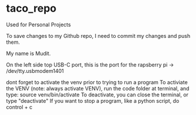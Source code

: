 # taco_repo
Used for Personal Projects

To save changes to my Github repo, I need to commit my changes and push them.

My name is Mudit.

On the left side top USB-C port, this is the port for the rapsberry pi -> /dev/tty.usbmodem1401

dont forget to activate the venv prior to trying to run a program
To activiate the VENV (note: always activate VENV), run the code folder at terminal, and type: source venv/bin/activate
To deactivate, you can close the terminal, or type "deactivate"
If you want to stop a program, like a python script, do control + c
